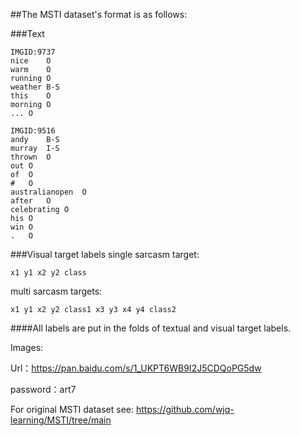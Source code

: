 
##The MSTI dataset's format is as follows:

###Text

```
IMGID:9737
nice	O
warm	O
running	O
weather	B-S
this	O
morning	O
...	O

IMGID:9516
andy	B-S
murray	I-S
thrown	O
out	O
of	O
#	O
australianopen	O
after	O
celebrating	O
his	O
win	O
.	O
```

###Visual target labels
single sarcasm target:
```
x1 y1 x2 y2 class
```
multi sarcasm targets:
```
x1 y1 x2 y2 class1 x3 y3 x4 y4 class2
```

####All labels are put in the folds of textual and visual target labels.

Images:

Url：https://pan.baidu.com/s/1_UKPT6WB9I2J5CDQoPG5dw 

password：art7 

For original MSTI dataset see: https://github.com/wjq-learning/MSTI/tree/main